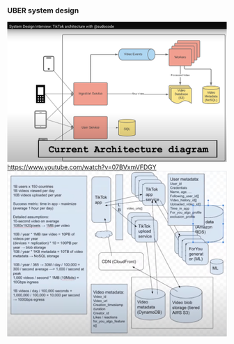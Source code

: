 ### UBER system design 
![](image/tiktok.png)
https://www.youtube.com/watch?v=07BVxmVFDGY
![](image/ticktok_1.png)